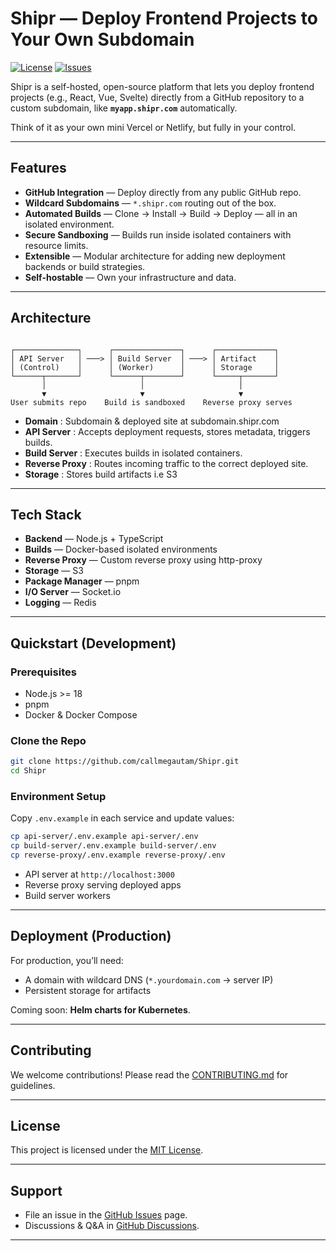 # Shipr — Deploy Frontend Projects to Your Own Subdomain

[![License](https://img.shields.io/github/license/callmegautam/shipr)](LICENSE)
[![Issues](https://img.shields.io/github/issues/callmegautam/shipr)](https://github.com/yourusername/shipr/issues)

Shipr is a self-hosted, open-source platform that lets you deploy frontend projects (e.g., React, Vue, Svelte) directly from a GitHub repository to a custom subdomain, like **`myapp.shipr.com`** automatically.

Think of it as your own mini Vercel or Netlify, but fully in your control.

---

## Features

-   **GitHub Integration** — Deploy directly from any public GitHub repo.
-   **Wildcard Subdomains** — `*.shipr.com` routing out of the box.
-   **Automated Builds** — Clone → Install → Build → Deploy — all in an isolated environment.
-   **Secure Sandboxing** — Builds run inside isolated containers with resource limits.
-   **Extensible** — Modular architecture for adding new deployment backends or build strategies.
-   **Self-hostable** — Own your infrastructure and data.

---

## Architecture

```

┌──────────────┐      ┌───────────────┐      ┌─────────────┐
│ API Server   │ ───> │ Build Server  │ ───> │ Artifact    │
│ (Control)    │      │ (Worker)      │      │ Storage     │
└──────┬───────┘      └──────┬────────┘      └─────┬───────┘
       │                     │                     │
       ▼                     ▼                     ▼
User submits repo    Build is sandboxed    Reverse proxy serves

```

-   **Domain** : Subdomain & deployed site at subdomain.shipr.com
-   **API Server** : Accepts deployment requests, stores metadata, triggers builds.
-   **Build Server** : Executes builds in isolated containers.
-   **Reverse Proxy** : Routes incoming traffic to the correct deployed site.
-   **Storage** : Stores build artifacts i.e S3

---

## Tech Stack

-   **Backend** — Node.js + TypeScript
-   **Builds** — Docker-based isolated environments
-   **Reverse Proxy** — Custom reverse proxy using http-proxy
-   **Storage** — S3
-   **Package Manager** — pnpm
-   **I/O Server** — Socket.io
-   **Logging** — Redis

---

## Quickstart (Development)

### Prerequisites

-   Node.js >= 18
-   pnpm
-   Docker & Docker Compose

### Clone the Repo

```bash
git clone https://github.com/callmegautam/Shipr.git
cd Shipr
```

### Environment Setup

Copy `.env.example` in each service and update values:

```bash
cp api-server/.env.example api-server/.env
cp build-server/.env.example build-server/.env
cp reverse-proxy/.env.example reverse-proxy/.env
```

-   API server at `http://localhost:3000`
-   Reverse proxy serving deployed apps
-   Build server workers

---

## Deployment (Production)

For production, you’ll need:

-   A domain with wildcard DNS (`*.yourdomain.com` → server IP)
-   Persistent storage for artifacts

Coming soon: **Helm charts for Kubernetes**.

---

## Contributing

We welcome contributions! Please read the [CONTRIBUTING.md](CONTRIBUTING.md) for guidelines.

---

## License

This project is licensed under the [MIT License](LICENSE).

---

## Support

-   File an issue in the [GitHub Issues](https://github.com/callmegautam/shipr/issues) page.
-   Discussions & Q\&A in [GitHub Discussions](https://github.com/callmegautam/shipr/discussions).

---
